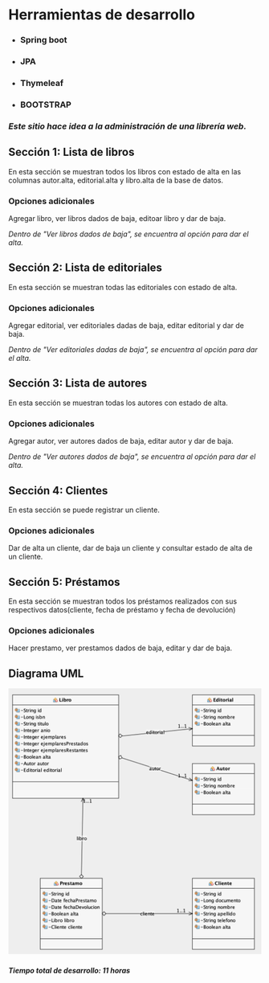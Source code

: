 <h1>Herramientas de desarrollo</h1>

- <h3>Spring boot</h3>

- <h3>JPA</h3>

- <h3>Thymeleaf</h3>

- <h3>BOOTSTRAP</h3>


<h3><i>Este sitio hace idea a la administración de una librería web.</i></h3>

<h2>Sección 1: Lista de libros</h2>
En esta sección se muestran todos los libros con estado de alta en las columnas autor.alta, editorial.alta y libro.alta de la base de datos.
<h3>Opciones adicionales</h3>
Agregar libro, ver libros dados de baja, editoar libro y dar de baja.

<i>Dentro de "Ver libros dados de baja", se encuentra al opción para dar el alta.</i>

<h2>Sección 2: Lista de editoriales</h2>
En esta sección se muestran todas las editoriales con estado de alta.
<h3>Opciones adicionales</h3>
Agregar editorial, ver editoriales dadas de baja, editar editorial y dar de baja.

<i>Dentro de "Ver editoriales dadas de baja", se encuentra al opción para dar el alta.</i>

<h2>Sección 3: Lista de autores</h2>
En esta sección se muestran todas los autores con estado de alta.
<h3>Opciones adicionales</h3>
Agregar autor, ver autores dados de baja, editar autor y dar de baja.

<i>Dentro de "Ver autores dados de baja", se encuentra al opción para dar el alta.</i>

<h2>Sección 4: Clientes</h2>
En esta sección se puede registrar un cliente.
<h3>Opciones adicionales</h3>
Dar de alta un cliente, dar de baja un cliente y consultar estado de alta de un cliente.

<h2>Sección 5: Préstamos</h2>
En esta sección se muestran todos los préstamos realizados con sus respectivos datos(cliente, fecha de préstamo y fecha de devolución)
<h3>Opciones adicionales</h3>
Hacer prestamo, ver prestamos dados de baja, editar y dar de baja.



<h2>Diagrama UML</h2>

![Image_text](https://github.com/Franco940/LibreriaWeb-Spring-JPA/blob/master/images/imagen_2022-03-30_011215.png)



<h4><i>Tiempo total de desarrollo: 11 horas</i></h4>
